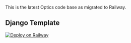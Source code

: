 This is the latest Optics code base as migrated to Railway.

## Django Template

[![Deploy on Railway](https://railway.app/button.svg)](https://railway.app/new/template/GB6Eki?referralCode=U5zXSw)
